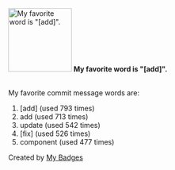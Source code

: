 <img src="https://my-badges.github.io/my-badges/favorite-word.png" alt="My favorite word is &quot;[add]&quot;." title="My favorite word is &quot;[add]&quot;." width="128">
<strong>My favorite word is &quot;[add]&quot;.</strong>
<br><br>

My favorite commit message words are:

1. [add] (used 793 times)
2. add (used 713 times)
3. update (used 542 times)
4. [fix] (used 526 times)
5. component (used 477 times)


Created by <a href="https://github.com/my-badges/my-badges">My Badges</a>